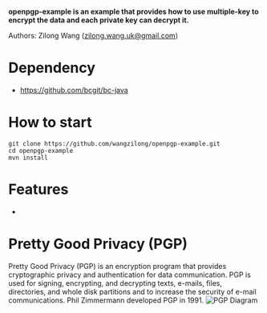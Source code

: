 **openpgp-example is an example that provides how to use multiple-key to encrypt the data and each private key can decrypt it.**

Authors: Zilong Wang (zilong.wang.uk@gmail.com)

# Dependency
  * https://github.com/bcgit/bc-java

# How to start
```
git clone https://github.com/wangzilong/openpgp-example.git
cd openpgp-example
mvn install
```
# Features
  * 
  
# Pretty Good Privacy (PGP) 
  Pretty Good Privacy (PGP) is an encryption program that provides cryptographic privacy and authentication for data communication. PGP is used for signing, encrypting, and decrypting texts, e-mails, files, directories, and whole disk partitions and to increase the security of e-mail communications. Phil Zimmermann developed PGP in 1991.
  ![PGP Diagram](https://en.wikipedia.org/wiki/File:PGP_diagram.svg)
